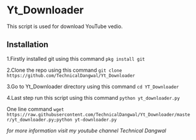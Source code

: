 # Yt_Downloader
This script is used for download YouTube vedio.

## Installation

1.Firstly installed git using this command `pkg install git`

2.Clone the repo using this command `git clone https://github.com/TechnicalDangwal/Yt_Downloader`

3.Go to Yt_Downloader directory using this command `cd YT_Downloader`

4.Last step run this script using this command `python yt_downloader.py`

One line command
`wget https://raw.githubusercontent.com/TechnicalDangwal/Yt_Downloader/master/yt_downloader.py;python yt-downloader.py`

*for more information visit my youtube channel Technical Dangwal*
